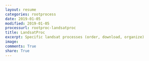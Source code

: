 ```yaml
---
layout: resume
categories: rootprocess
date: 2019-01-05
modified: 2019-01-05
processurl: rootproc-landsatproc
title: LandsatProc
excerpt: Specific landsat processes (order, download, organize)
image: 
comments: True
share: True
---
```

